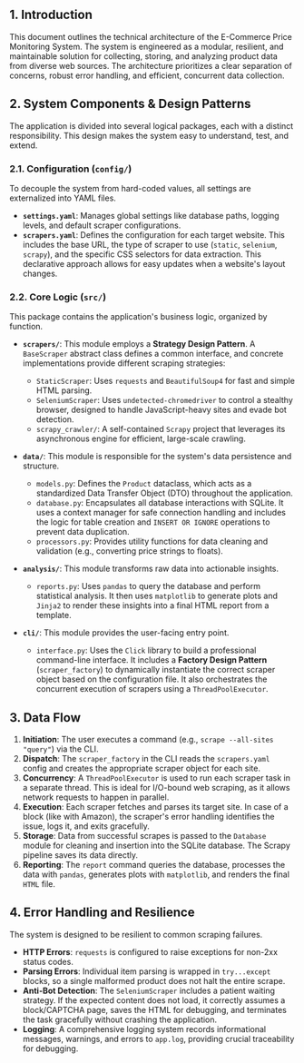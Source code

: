 ## 1. Introduction

This document outlines the technical architecture of the E-Commerce Price Monitoring System. The system is engineered as a modular, resilient, and maintainable solution for collecting, storing, and analyzing product data from diverse web sources. The architecture prioritizes a clear separation of concerns, robust error handling, and efficient, concurrent data collection.

## 2. System Components & Design Patterns

The application is divided into several logical packages, each with a distinct responsibility. This design makes the system easy to understand, test, and extend.

### 2.1. Configuration (`config/`)

To decouple the system from hard-coded values, all settings are externalized into YAML files.

- **`settings.yaml`**: Manages global settings like database paths, logging levels, and default scraper configurations.
- **`scrapers.yaml`**: Defines the configuration for each target website. This includes the base URL, the type of scraper to use (`static`, `selenium`, `scrapy`), and the specific CSS selectors for data extraction. This declarative approach allows for easy updates when a website's layout changes.

### 2.2. Core Logic (`src/`)

This package contains the application's business logic, organized by function.

- **`scrapers/`**: This module employs a **Strategy Design Pattern**. A `BaseScraper` abstract class defines a common interface, and concrete implementations provide different scraping strategies:

  - `StaticScraper`: Uses `requests` and `BeautifulSoup4` for fast and simple HTML parsing.
  - `SeleniumScraper`: Uses `undetected-chromedriver` to control a stealthy browser, designed to handle JavaScript-heavy sites and evade bot detection.
  - `scrapy_crawler/`: A self-contained `Scrapy` project that leverages its asynchronous engine for efficient, large-scale crawling.

- **`data/`**: This module is responsible for the system's data persistence and structure.

  - `models.py`: Defines the `Product` dataclass, which acts as a standardized Data Transfer Object (DTO) throughout the application.
  - `database.py`: Encapsulates all database interactions with SQLite. It uses a context manager for safe connection handling and includes the logic for table creation and `INSERT OR IGNORE` operations to prevent data duplication.
  - `processors.py`: Provides utility functions for data cleaning and validation (e.g., converting price strings to floats).

- **`analysis/`**: This module transforms raw data into actionable insights.

  - `reports.py`: Uses `pandas` to query the database and perform statistical analysis. It then uses `matplotlib` to generate plots and `Jinja2` to render these insights into a final HTML report from a template.

- **`cli/`**: This module provides the user-facing entry point.
  - `interface.py`: Uses the `Click` library to build a professional command-line interface. It includes a **Factory Design Pattern** (`scraper_factory`) to dynamically instantiate the correct scraper object based on the configuration file. It also orchestrates the concurrent execution of scrapers using a `ThreadPoolExecutor`.

## 3. Data Flow

1.  **Initiation**: The user executes a command (e.g., `scrape --all-sites "query"`) via the CLI.
2.  **Dispatch**: The `scraper_factory` in the CLI reads the `scrapers.yaml` config and creates the appropriate scraper object for each site.
3.  **Concurrency**: A `ThreadPoolExecutor` is used to run each scraper task in a separate thread. This is ideal for I/O-bound web scraping, as it allows network requests to happen in parallel.
4.  **Execution**: Each scraper fetches and parses its target site. In case of a block (like with Amazon), the scraper's error handling identifies the issue, logs it, and exits gracefully.
5.  **Storage**: Data from successful scrapes is passed to the `Database` module for cleaning and insertion into the SQLite database. The Scrapy pipeline saves its data directly.
6.  **Reporting**: The `report` command queries the database, processes the data with `pandas`, generates plots with `matplotlib`, and renders the final `HTML` file.

## 4. Error Handling and Resilience

The system is designed to be resilient to common scraping failures.

- **HTTP Errors**: `requests` is configured to raise exceptions for non-2xx status codes.
- **Parsing Errors**: Individual item parsing is wrapped in `try...except` blocks, so a single malformed product does not halt the entire scrape.
- **Anti-Bot Detection**: The `SeleniumScraper` includes a patient waiting strategy. If the expected content does not load, it correctly assumes a block/CAPTCHA page, saves the HTML for debugging, and terminates the task gracefully without crashing the application.
- **Logging**: A comprehensive logging system records informational messages, warnings, and errors to `app.log`, providing crucial traceability for debugging.
